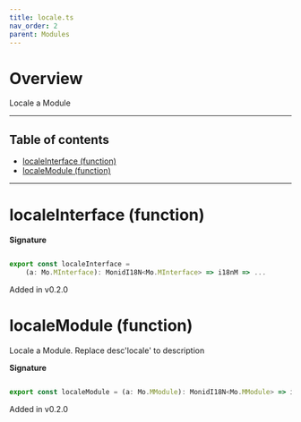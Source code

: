```yaml
---
title: locale.ts
nav_order: 2
parent: Modules
---
```


# Overview

Locale a Module

---

<h2 class="text-delta">Table of contents</h2>

- [localeInterface (function)](#localeinterface-function)
- [localeModule (function)](#localemodule-function)

---

# localeInterface (function)

**Signature**

```ts

export const localeInterface =
    (a: Mo.MInterface): MonidI18N<Mo.MInterface> => i18nM => ...

```

Added in v0.2.0

# localeModule (function)

Locale a Module.
Replace desc'locale' to description

**Signature**

```ts

export const localeModule = (a: Mo.MModule): MonidI18N<Mo.MModule> => i18nM => ...

```

Added in v0.2.0
